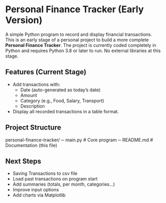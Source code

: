 # Personal Finance Tracker (Early Version)

A simple Python program to record and display financial transactions.  
This is an early stage of a personal project to build a more complete **Personal Finance Tracker**.
The project is currently coded completely in Python and requires Python 3.8 or later to run. No external libraries at this stage.


## Features (Current Stage)

- Add transactions with:
  - Date (auto-generated as today’s date)
  - Amount
  - Category (e.g., Food, Salary, Transport)
  - Description
- Display all recorded transactions in a table format.

## Project Structure
personal-finance-tracker/
─ main.py # Core program
─ README.md # Documentation (this file)

## Next Steps
- Saving Transactions to csv file
- Load past transactions on program start
- Add summaries (totals, per month, categories...)
- Improve input options
- Add charts via Matplotlib
